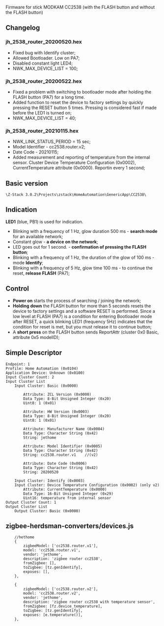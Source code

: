 Firmware for stick MODKAM СС2538 (with the FLASH button and without the FLASH button)

## Changelog
### jh_2538_router_20200520.hex
 * Fixed bug with Identify cluster;
 * Allowed Bootloader. Low on PA7;
 * Disabled constant light LED4;
 * NWK_MAX_DEVICE_LIST = 100;

### jh_2538_router_20200522.hex
 * Fixed a problem with switching to bootloader mode after holding the FLASH button (PA7) for a long time.
 * Added function to reset the device to factory settings by quickly pressing the RESET button 5 times. Pressing is considered fast if made before the LED1 is turned on;
 * NWK_MAX_DEVICE_LIST = 40;

### jh_2538_router_20210115.hex
 * NWK_LINK_STATUS_PERIOD = 15 sec;
 * Model Identifier - cc2538.router.v2;
 * Date Code - 20210115;
 * Added measurement and reporting of temperature from the internal sensor. Cluster Device Temperature Configuration (0x0002), CurrentTemperature attribute (0x0000). Reportin every 1 second;


## Basic version

`\Z-Stack 3.0.2\Projects\zstack\HomeAutomation\GenericApp\CC2538\`

## Indication 

**LED1** (blue, PB1) is used for indication.
* Blinking with a frequency of 1 Hz, glow duration 500 ms - **search mode** for an available network;
* Constant glow - **a device on the network**;
* LED goes out for 1 second. - **confirmation of pressing the **FLASH** button**;
* Blinking with a frequency of 1 Hz, the duration of the glow of 100 ms - mode **Identify**;
* Blinking with a frequency of 5 Hz, glow time 100 ms - to continue the reset, **release FLASH** (PA7);

## Control

* **Power on** starts the process of searching / joining the network;
* **Holding down** the FLASH button for more than 5 seconds resets the device to factory settings and a software RESET is performed. Since a low level at FLASH (PA7) is a condition for entering Bootloader mode after RESET, a quick blinking LED1 (frequency 5Hz) indicates that the condition for reset is met, but you must release it to continue button;
* A **short press** on the FLASH button sends ReportAttr (cluster 0x0 Basic, attribute 0x5 modelID);

## Simple Descriptor
```
Endpoint: 1
Profile: Home Automation (0x0104)
Application Device: Unknown (0x0100)
Input Cluster Count: 2
Input Cluster List
    Input Cluster: Basic (0x0000)
    
        Attribute: ZCL Version (0x0000)
        Data Type: 8-Bit Unsigned Integer (0x20)
        Uint8: 1 (0x01)
            
        Attribute: HW Version (0x0003)
        Data Type: 8-Bit Unsigned Integer (0x20)
        Uint8: 1 (0x01)
        
        Attribute: Manufacturer Name (0x0004)
        Data Type: Character String (0x42)
        String: jethome
    
        Attribute: Model Identifier (0x0005)
        Data Type: Character String (0x42)
        String: cc2538.router.v1    //(v2)
   
        Attribute: Date Code (0x0006)
        Data Type: Character String (0x42)
        String: 20200520 

    Input Cluster: Identify (0x0003)    
    Input Cluster: Device Temperature Configuration (0x0002) (only v2)
        Attribute: CurrentTemperature (0x0000)
        Data Type: 16-Bit Unsigned Integer (0x29)
        Uint16: temperature from internal sensor
Output Cluster Count: 1
Output Cluster List
    Output Cluster: Basic (0x0000)
```

## zigbee-herdsman-converters/devices.js
```
    //hethome
    {
        zigbeeModel: ['cc2538.router.v1'],
        model: 'cc2538.router.v1',
        vendor: 'jethome',
        description: 'zigbee router cc2538',
        fromZigbee: [],
        toZigbee: [tz.genIdentify],
        exposes: [],
    },

    {
        zigbeeModel: ['cc2538.router.v2'],
        model: 'cc2538.router.v2',
        vendor: 'jethome',
        description: 'zigbee router cc2538 with temperature sensor',
        fromZigbee: [fz.device_temperature],
        toZigbee: [tz.genIdentify],
        exposes: [e.temperature()],
    },
```
